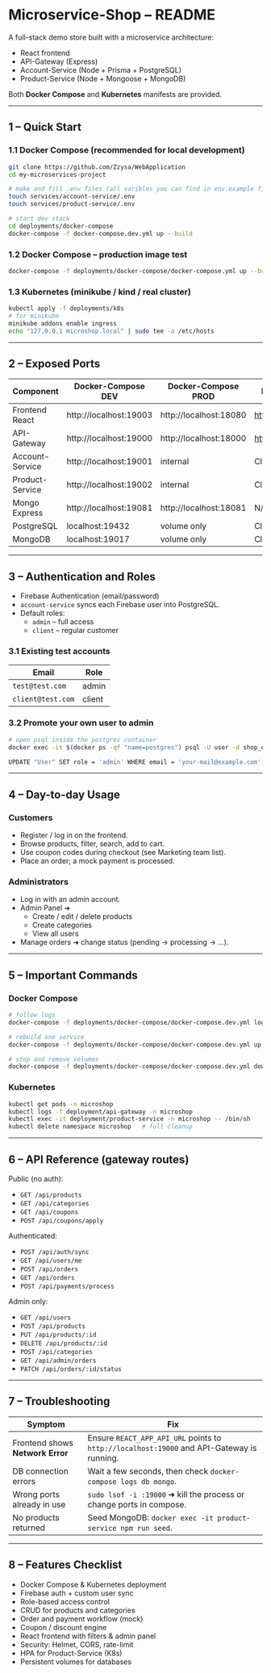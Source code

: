 # Microservice-Shop – README

A full-stack demo store built with a microservice architecture:

- React frontend
- API-Gateway (Express)
- Account-Service (Node + Prisma + PostgreSQL)
- Product-Service (Node + Mongoose + MongoDB)

Both **Docker Compose** and **Kubernetes** manifests are provided.

---

## 1 – Quick Start

### 1.1 Docker Compose (recommended for local development)

```bash
git clone https://github.com/Zzysa/WebApplication
cd my-microservices-project

# make and fill .env files (all varibles you can find in env.example files) 
touch services/account-service/.env
touch services/product-service/.env

# start dev stack
cd deployments/docker-compose
docker-compose -f docker-compose.dev.yml up --build
```

### 1.2 Docker Compose – production image test

```bash
docker-compose -f deployments/docker-compose/docker-compose.yml up --build
```

### 1.3 Kubernetes (minikube / kind / real cluster)

```bash
kubectl apply -f deployments/k8s
# for minikube
minikube addons enable ingress
echo "127.0.0.1 microshop.local" | sudo tee -a /etc/hosts
```

---

## 2 – Exposed Ports

| Component                | Docker-Compose DEV | Docker-Compose PROD | Kubernetes (Ingress) |
| ------------------------ | ------------------ | ------------------- | --------------------- |
| Frontend React           | http://localhost:19003 | http://localhost:18080 | http://microshop.local |
| API-Gateway              | http://localhost:19000 | http://localhost:18000 | http://microshop.local/api |
| Account-Service          | http://localhost:19001 | internal            | ClusterIP |
| Product-Service          | http://localhost:19002 | internal            | ClusterIP |
| Mongo Express            | http://localhost:19081 | http://localhost:18081 | N/A |
| PostgreSQL               | localhost:19432       | volume only         | ClusterIP |
| MongoDB                  | localhost:19017       | volume only         | ClusterIP |

---

## 3 – Authentication and Roles

- Firebase Authentication (email/password)
- `account-service` syncs each Firebase user into PostgreSQL.
- Default roles:  
  - `admin` – full access  
  - `client` – regular customer

### 3.1 Existing test accounts

| Email            | Role  |
| ---------------- | ----- |
| `test@test.com`  | admin |
| `client@test.com`| client |

### 3.2 Promote your own user to admin

```bash
# open psql inside the postgres container
docker exec -it $(docker ps -qf "name=postgres") psql -U user -d shop_db

UPDATE "User" SET role = 'admin' WHERE email = 'your-mail@example.com';
```

---

## 4 – Day-to-day Usage

### Customers

- Register / log in on the frontend.
- Browse products, filter, search, add to cart.
- Use coupon codes during checkout (see Marketing team list).
- Place an order; a mock payment is processed.

### Administrators

- Log in with an admin account.
- Admin Panel ➜  
  - Create / edit / delete products  
  - Create categories  
  - View all users  
- Manage orders ➜ change status (pending → processing → …).

---

## 5 – Important Commands

### Docker Compose

```bash
# follow logs
docker-compose -f deployments/docker-compose/docker-compose.dev.yml logs -f

# rebuild one service
docker-compose -f deployments/docker-compose/docker-compose.dev.yml up --build product-service

# stop and remove volumes
docker-compose -f deployments/docker-compose/docker-compose.dev.yml down -v
```

### Kubernetes

```bash
kubectl get pods -n microshop
kubectl logs -f deployment/api-gateway -n microshop
kubectl exec -it deployment/product-service -n microshop -- /bin/sh
kubectl delete namespace microshop   # full cleanup
```

---

## 6 – API Reference (gateway routes)

Public (no auth):

- `GET /api/products`
- `GET /api/categories`
- `GET /api/coupons`
- `POST /api/coupons/apply`

Authenticated:

- `POST /api/auth/sync`
- `GET /api/users/me`
- `POST /api/orders`
- `GET /api/orders`
- `POST /api/payments/process`

Admin only:

- `GET /api/users`
- `POST /api/products`
- `PUT /api/products/:id`
- `DELETE /api/products/:id`
- `POST /api/categories`
- `GET /api/admin/orders`
- `PATCH /api/orders/:id/status`

---

## 7 – Troubleshooting

| Symptom                              | Fix |
| ------------------------------------ | --- |
| Frontend shows **Network Error**     | Ensure `REACT_APP_API_URL` points to `http://localhost:19000` and API-Gateway is running. |
| DB connection errors                 | Wait a few seconds, then check `docker-compose logs db mongo`. |
| Wrong ports already in use           | `sudo lsof -i :19000` ➜ kill the process or change ports in compose. |
| No products returned                 | Seed MongoDB: `docker exec -it product-service npm run seed`. |

---

## 8 – Features Checklist

- Docker Compose & Kubernetes deployment
- Firebase auth + custom user sync
- Role-based access control
- CRUD for products and categories
- Order and payment workflow (mock)
- Coupon / discount engine
- React frontend with filters & admin panel
- Security: Helmet, CORS, rate-limit
- HPA for Product-Service (K8s)
- Persistent volumes for databases
